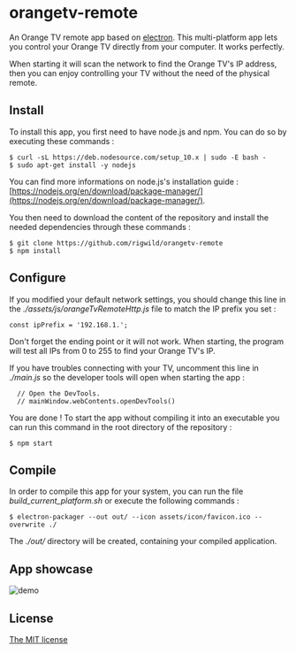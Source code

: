 # orangetv-remote
An Orange TV remote app based on [electron](https://github.com/electron/electron). This multi-platform app lets you control your Orange TV directly from your computer. It works perfectly.

When starting it will scan the network to find the Orange TV's IP address, then you can enjoy controlling your TV without the need of the physical remote.

## Install
To install this app, you first need to have node.js and npm. You can do so by executing these commands :

	$ curl -sL https://deb.nodesource.com/setup_10.x | sudo -E bash -
	$ sudo apt-get install -y nodejs

You can find more informations on node.js's installation guide : [https://nodejs.org/en/download/package-manager/](https://nodejs.org/en/download/package-manager/).


You then need to download the content of the repository and install the needed dependencies through these commands :

    $ git clone https://github.com/rigwild/orangetv-remote
    $ npm install
## Configure
If you modified your default network settings, you should change this line in the *./assets/js/orangeTvRemoteHttp.js* file to match the IP prefix you set :

    const ipPrefix = '192.168.1.';

Don't forget the ending point or it will not work. When starting, the program will test all IPs from 0 to 255 to find your Orange TV's IP.

If you have troubles connecting with your TV, uncomment this line in *./main.js* so the developer tools will open when starting the app :

      // Open the DevTools.
      // mainWindow.webContents.openDevTools()

You are done ! To start the app without compiling it into an executable you can run this command in the root directory of the repository :

    $ npm start

## Compile
In order to compile this app for your system, you can run the file *build_current_platform.sh* or execute the following commands :

    $ electron-packager --out out/ --icon assets/icon/favicon.ico --overwrite ./
The *./out/* directory will be created, containing your compiled application.

## App showcase
![demo](https://github.asauvage.fr/img/other/orangetv-remote.gif)

## License
[The MIT license](https://github.com/rigwild/orangetv-remote/blob/master/LICENSE)
